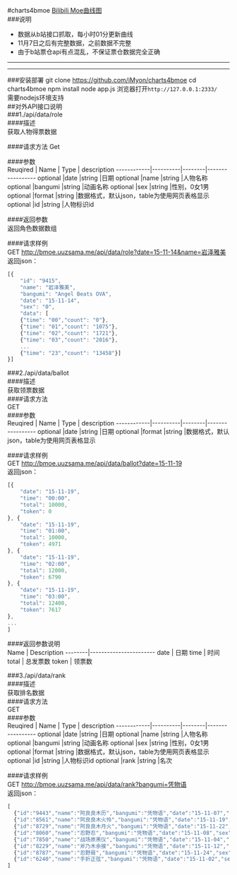 #charts4bmoe
[Bilibili Moe曲线图](http://bmoe.uuzsama.me/)  
###说明  
* 数据从b站接口抓取，每小时01分更新曲线  
* 11月7日之后有完整数据，之前数据不完整
* 由于b站票仓api有点混乱，不保证票仓数据完全正确

------------------------------------------------------------



------------------------------------------------------------

###安装部署
    git clone https://github.com/iMyon/charts4bmoe
    cd charts4bmoe
    npm install
    node app.js
浏览器打开`http://127.0.0.1:2333/`  
需要nodejs环境支持  
##对外API接口说明  
###1./api/data/role  
####描述  
获取人物得票数据

####请求方法
Get

####参数  
Reuqired    |   Name   |  Type  |  description
------------|----------|--------|-----------------
optional    |date      |string  |日期
optional    |name      |string  |人物名称
optional    |bangumi   |string  |动画名称
optional    |sex       |string  |性别，0女1男
optional    |format    |string  |数据格式，默认json，table为使用网页表格显示
optional    |id        |string  |人物标识id

####返回参数  
返回角色数据数组

####请求样例  
GET     http://bmoe.uuzsama.me/api/data/role?date=15-11-14&name=岩泽雅美  
返回json：

```js
[{
    "id": "9415",
    "name": "岩泽雅美",
    "bangumi": "Angel Beats OVA",
    "date": "15-11-14",
    "sex": "0",
    "data": [
    {"time": "00","count": "0"}, 
    {"time": "01","count": "1075"}, 
    {"time": "02","count": "1721"}, 
    {"time": "03","count": "2016"}, 
    ...
    {"time": "23","count": "13458"}]
}]
```

###2./api/data/ballot  
####描述  
获取领票数据  
####请求方法  
GET  
####参数  
Reuqired    |   Name   |  Type  |  description
------------|----------|--------|-----------------
optional    |date      |string  |日期
optional    |format    |string  |数据格式，默认json，table为使用网页表格显示

####请求样例  
GET     http://bmoe.uuzsama.me/api/data/ballot?date=15-11-19  
返回json：  
```js
[{
    "date": "15-11-19",
    "time": "00:00",
    "total": 10000,
    "token": 0
}, {
    "date": "15-11-19",
    "time": "01:00",
    "total": 10000,
    "token": 4971
}, {
    "date": "15-11-19",
    "time": "02:00",
    "total": 12000,
    "token": 6790
}, {
    "date": "15-11-19",
    "time": "03:00",
    "total": 12400,
    "token": 7617
},
... 
]

```

####返回参数说明  
Name    |   Description
--------|-----------------------
date    |   日期
time    |   时间
total   |   总发票数
token   |   领票数

###3./api/data/rank  
####描述  
获取排名数据  
####请求方法  
GET  
####参数  
Reuqired    |   Name   |  Type  |  description
------------|----------|--------|-----------------
optional    |date      |string  |日期
optional    |name      |string  |人物名称
optional    |bangumi   |string  |动画名称
optional    |sex       |string  |性别，0女1男
optional    |format    |string  |数据格式，默认json，table为使用网页表格显示
optional    |id        |string  |人物标识id
optional    |rank      |string  |名次

####请求样例  
GET     http://bmoe.uuzsama.me/api/data/rank?bangumi=凭物语  
返回json：  
```js
[
  {"id":"9443","name":"阿良良木历","bangumi":"凭物语","date":"15-11-07","sex":"1","count":"37523","rank":1},
  {"id":"8561","name":"阿良良木火怜","bangumi":"凭物语","date":"15-11-19","sex":"0","count":"16469","rank":1},
  {"id":"8729","name":"阿良良木月火","bangumi":"凭物语","date":"15-11-22","sex":"0","count":"23990","rank":3},
  {"id":"8060","name":"忍野忍","bangumi":"凭物语","date":"15-11-08","sex":"0","count":"23730","rank":3},
  {"id":"7850","name":"战场原黑仪","bangumi":"凭物语","date":"15-11-04","sex":"0","count":"18471","rank":3},
  {"id":"8229","name":"斧乃木余接","bangumi":"凭物语","date":"15-11-12","sex":"0","count":"12482","rank":5},
  {"id":"8787","name":"忍野扇","bangumi":"凭物语","date":"15-11-24","sex":"0","count":"8590","rank":7},
  {"id":"6240","name":"手折正弦","bangumi":"凭物语","date":"15-11-02","sex":"1","count":"963","rank":18}
]

```

